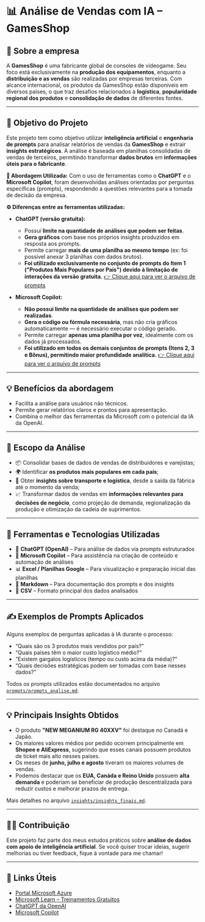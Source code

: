 # 📊 Análise de Vendas com IA – GamesShop

## 🏢 Sobre a empresa

A **GamesShop** é uma fabricante global de consoles de videogame. Seu foco está exclusivamente na **produção dos equipamentos**, enquanto a **distribuição e as vendas** são realizadas por empresas terceiras. Com alcance internacional, os produtos da GamesShop estão disponíveis em diversos países, o que traz desafios relacionados à **logística**, **popularidade regional dos produtos** e **consolidação de dados** de diferentes fontes.

---

## 🎯 Objetivo do Projeto

Este projeto tem como objetivo utilizar **inteligência artificial** e **engenharia de prompts** para analisar relatórios de vendas da **GamesShop** e extrair **insights estratégicos**. A análise é baseada em planilhas consolidadas de vendas de terceiros, permitindo transformar **dados brutos** em **informações úteis para o fabricante**.

**🤖 Abordagem Utilizada:** Com o uso de ferramentas como o **ChatGPT** e o **Microsoft Copilot**, foram desenvolvidas análises orientadas por perguntas específicas (prompts), respondendo a questões relevantes para a tomada de decisão da empresa.

**⚙️ Diferenças entre as ferramentas utilizadas:**

- **ChatGPT (versão gratuita):**  
  - Possui **limite na quantidade de análises que podem ser feitas**.  
  - **Gera gráficos** com base nos próprios insights produzidos em resposta aos prompts.
  - Permite carregar **mais de uma planilha ao mesmo tempo** (ex: foi possível anexar 3 planilhas com dados brutos). 
  - **Foi utilizado exclusivamente no conjunto de prompts do Item 1 ("Produtos Mais Populares por País") devido à limitação de interações da versão gratuita.** [👉 Clique aqui para ver o arquivo de prompts](https://github.com/LidianeSouza/analise-vendas-gamesshop-ia/blob/main/prompts/prompts_analise.md)

    
- **Microsoft Copilot:**  
  - **Não possui limite na quantidade de análises que podem ser realizadas**.
  - **Gera o código ou fórmula necessária**, mas não cria gráficos automaticamente — é necessário executar o código gerado.
  - Permite carregar **apenas uma planilha por vez**, idealmente com os dados já processados.
  - **Foi utilizado em todos os demais conjuntos de prompts (Itens 2, 3 e Bônus), permitindo maior profundidade analítica.** [👉 Clique aqui para ver o arquivo de prompts](https://github.com/LidianeSouza/analise-vendas-gamesshop-ia/blob/main/prompts/prompts_analise.md)


---

## 💡 Benefícios da abordagem

- Facilita a análise para usuários não técnicos.
- Permite gerar relatórios claros e prontos para apresentação.
- Combina o melhor das ferramentas da Microsoft com o potencial da IA da OpenAI.

---

## 🧭 Escopo da Análise

- 📦 Consolidar bases de dados de vendas de distribuidores e varejistas;
- 🌍 Identificar **os produtos mais populares em cada país**;
- 🚚 Obter **insights sobre transporte e logística**, desde a saída da fábrica até o momento da venda;
- 📈 Transformar dados de vendas em **informações relevantes para decisões de negócio**, como projeção de demanda, regionalização da produção e otimização da cadeia de suprimentos.

---

## 🤖 Ferramentas e Tecnologias Utilizadas

- 🧠 **ChatGPT (OpenAI)** – Para análise de dados via prompts estruturados  
- 🤖 **Microsoft Copilot** – Para assistência na criação de conteúdo e automação de análises  
- 📊 **Excel / Planilhas Google** – Para visualização e preparação inicial das planilhas  
- 📝 **Markdown** – Para documentação dos prompts e dos insights  
- 💾 **CSV** – Formato principal dos dados analisados  

---

## ✍️ Exemplos de Prompts Aplicados

Alguns exemplos de perguntas aplicadas à IA durante o processo:

- “Quais são os 3 produtos mais vendidos por país?”
- “Quais países têm o maior custo logístico médio?”
- “Existem gargalos logísticos (tempo ou custo acima da média)?”
- “Quais decisões estratégicas podem ser tomadas com base nesses dados?”

Todos os prompts utilizados estão documentados no arquivo [`prompts/prompts_analise.md`](prompts/prompts_analise.md).

---

## 💡 Principais Insights Obtidos

- O produto **"NEW MEGANIUM RG 40XXV"** foi destaque no Canadá e Japão.
- Os maiores valores médios por pedido ocorrem principalmente em **Shopee e AliExpress**, sugerindo que esses canais possuem produtos de ticket mais alto nesses países.
- Os meses de **junho, julho e agosto** tiveram os maiores volumes de vendas.
- Podemos destacar que os **EUA, Canáda e Reino Unido** possuem **alta demanda** e poderiam se beneficiar de produção descentralizada para reduzir custos e melhorar prazos de entrega. 

Mais detalhes no arquivo [`insights/insights_finais.md`](insights/insights_finais.md).

---

## 🧑‍💻 Contribuição

Este projeto faz parte dos meus estudos práticos sobre **análise de dados com apoio de inteligência artificial**. Se você quiser trocar ideias, sugerir melhorias ou tiver feedback, fique à vontade para me chamar!

---

## 🔗 Links Úteis

- [Portal Microsoft Azure](https://portal.azure.com)  
- [Microsoft Learn – Treinamentos Gratuitos](https://learn.microsoft.com/pt-br/training/)  
- [ChatGPT da OpenAI](https://chat.openai.com)  
- [Microsoft Copilot](https://www.microsoft.com/pt-br/microsoft-copilot)

